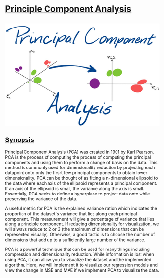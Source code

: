 # [Principle Component Analysis](https://scikit-learn.org/stable/module/generated/sklearn.decomposition.PCA.html)

![PCA](PCA.jpg)
---

## [Synopsis](https://en.wikipedia.org/wiki/Principal_component_analysis)
Principal Component Analysis (PCA) was created in 1901 by Karl Pearson. PCA is the process of computing the process of computing the principal components and using them to perform a change of basis on the data. This method is commonly used for dimensionality reduction by projecting each datapoint onto only the firsrt few principal components to obtain lower dimensionality. 
PCA can be thought of as fitting a n-dimensional ellipsoid to the data where each axis of the ellipsoid represents a principal component. If an axis of the ellipsoid is small, the variance along the axis is small. Essentially, PCA seeks to define a hyperplane to project data onto while preserving the variance of the data. 

A useful metric for PCA is the explained variance ration which indicates the proportion of the dataset's variance that lies along each principal component. This measurement will give a percentage of variance that lies along a principle component. If reducing dimensionality for visualization, we will always reduce to 2 or 3 (the maximum of dimensions that can be represented visually). Otherwise, a good tactic is to choose the number of dimensions that add up to a sufficiently large number of the variance. 

PCA is a powerful technique that can be used for many things including compression and dimensionality reduction. While information is lost when using PCA, it can allow you to visualize the dataset and the implemented algorithm. Here, we will implement it to visualize our regression models and view the change in MSE and MAE if we implement PCA to visualize the data.